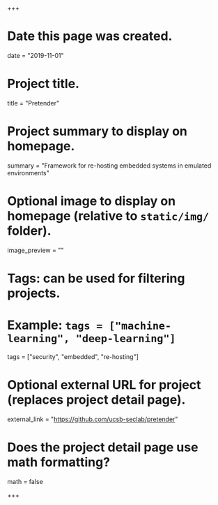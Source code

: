 +++
# Date this page was created.
date = "2019-11-01"

# Project title.
title = "Pretender"

# Project summary to display on homepage.
summary = "Framework for re-hosting embedded systems in emulated environments"

# Optional image to display on homepage (relative to `static/img/` folder).
image_preview = ""

# Tags: can be used for filtering projects.
# Example: `tags = ["machine-learning", "deep-learning"]`
tags = ["security", "embedded", "re-hosting"]

# Optional external URL for project (replaces project detail page).
external_link = "https://github.com/ucsb-seclab/pretender"

# Does the project detail page use math formatting?
math = false

+++
